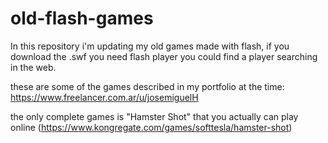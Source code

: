 # old-flash-games
In this repository i'm updating my old games made with flash, if you download the .swf you need flash player you could find a player searching in the web.

these are some of the games described in my portfolio at the time: https://www.freelancer.com.ar/u/josemiguelH

the only complete games is "Hamster Shot" that you actually can play online (https://www.kongregate.com/games/softtesla/hamster-shot)
